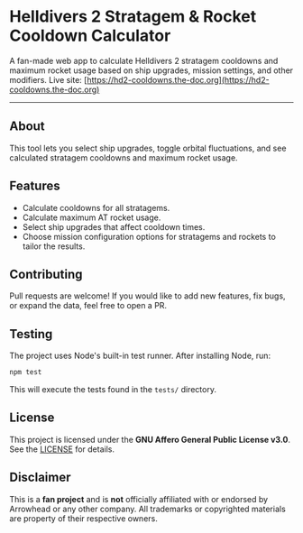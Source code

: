 # Helldivers 2 Stratagem & Rocket Cooldown Calculator

A fan-made web app to calculate Helldivers 2 stratagem cooldowns and maximum rocket usage based on ship upgrades, mission settings, and other modifiers.
Live site: [https://hd2-cooldowns.the-doc.org](https://hd2-cooldowns.the-doc.org)

---

## About

This tool lets you select ship upgrades, toggle orbital fluctuations, and see calculated stratagem cooldowns and maximum rocket usage.
## Features

- Calculate cooldowns for all stratagems.
- Calculate maximum AT rocket usage.
- Select ship upgrades that affect cooldown times.
- Choose mission configuration options for stratagems and rockets to tailor the results.


## Contributing

Pull requests are welcome!
If you would like to add new features, fix bugs, or expand the data, feel free to open a PR.

## Testing

The project uses Node's built-in test runner. After installing Node, run:

```bash
npm test
```

This will execute the tests found in the `tests/` directory.

## License

This project is licensed under the **GNU Affero General Public License v3.0**.  
See the [LICENSE](./LICENSE) for details.

## Disclaimer

This is a **fan project** and is **not** officially affiliated with or endorsed by Arrowhead or any other company. All trademarks or copyrighted materials are property of their respective owners.
